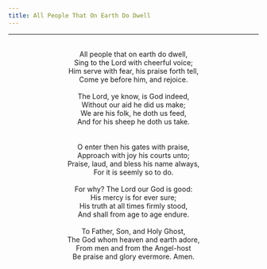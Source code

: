 ```yaml
---
title: All People That On Earth Do Dwell
---
```


---
<center>
<br/>
All people that on earth do dwell,<br/>
Sing to the Lord with cheerful voice;<br/>
Him serve with fear, his praise forth tell,<br/>
Come ye before him, and rejoice.<br/>
<br/>
The Lord, ye know, is God indeed,<br/>
Without our aid he did us make;<br/>
We are his folk, he doth us feed,<br/>
And for his sheep he doth us take.<br/>
<br/>
<br/>
O enter then his gates with praise,<br/>
Approach with joy his courts unto;<br/>
Praise, laud, and bless his name always,<br/>
For it is seemly so to do.<br/>
<br/>
For why? The Lord our God is good:<br/>
His mercy is for ever sure;<br/>
His truth at all times firmly stood,<br/>
And shall from age to age endure.<br/>
<br/>
To Father, Son, and Holy Ghost,<br/>
The God whom heaven and earth adore,<br/>
From men and from the Angel-host<br/>
Be praise and glory evermore. Amen. <br/>

</center>